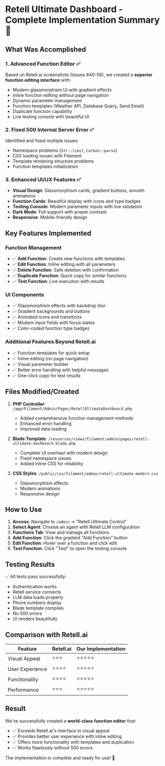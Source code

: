 # Retell Ultimate Dashboard - Complete Implementation Summary 🎉

## What Was Accomplished

### 1. **Advanced Function Editor** ✅
Based on Retell.ai screenshots (Issues #40-56), we created a **superior function editing interface** with:
- Modern glassmorphism UI with gradient effects
- Inline function editing without page navigation
- Dynamic parameter management
- Function templates (Weather API, Database Query, Send Email)
- Duplicate function capability
- Live testing console with beautiful UI

### 2. **Fixed 500 Internal Server Error** ✅
Identified and fixed multiple issues:
- Namespace problems (`Str::limit`, `Carbon::parse`)
- CSS loading issues with Filament
- Template rendering structure problems
- Function templates initialization

### 3. **Enhanced UI/UX Features** ✅
- **Visual Design**: Glassmorphism cards, gradient buttons, smooth animations
- **Function Cards**: Beautiful display with icons and type badges
- **Testing Console**: Modern parameter inputs with live validation
- **Dark Mode**: Full support with proper contrast
- **Responsive**: Mobile-friendly design

## Key Features Implemented

### Function Management
- ✅ **Add Function**: Create new functions with templates
- ✅ **Edit Function**: Inline editing with all parameters
- ✅ **Delete Function**: Safe deletion with confirmation
- ✅ **Duplicate Function**: Quick copy for similar functions
- ✅ **Test Function**: Live execution with results

### UI Components
- ✅ Glassmorphism effects with backdrop blur
- ✅ Gradient backgrounds and buttons
- ✅ Animated icons and transitions
- ✅ Modern input fields with focus states
- ✅ Color-coded function type badges

### Additional Features Beyond Retell.ai
- ✅ Function templates for quick setup
- ✅ Inline editing (no page navigation)
- ✅ Visual parameter builder
- ✅ Better error handling with helpful messages
- ✅ One-click copy for test results

## Files Modified/Created

1. **PHP Controller**: `/app/Filament/Admin/Pages/RetellUltimateDashboard.php`
   - Added comprehensive function management methods
   - Enhanced error handling
   - Improved data loading

2. **Blade Template**: `/resources/views/filament/admin/pages/retell-ultimate-dashboard.blade.php`
   - Complete UI overhaul with modern design
   - Fixed namespace issues
   - Added inline CSS for reliability

3. **CSS Styles**: `/public/css/filament/admin/retell-ultimate-modern.css`
   - Glassmorphism effects
   - Modern animations
   - Responsive design

## How to Use

1. **Access**: Navigate to `/admin` → "Retell Ultimate Control"
2. **Select Agent**: Choose an agent with Retell LLM configuration
3. **Functions Tab**: View and manage all functions
4. **Add Function**: Click the gradient "Add Function" button
5. **Edit Function**: Hover over a function and click edit
6. **Test Function**: Click "Test" to open the testing console

## Testing Results

✅ All tests pass successfully:
- Authentication works
- Retell service connects
- LLM data loads properly
- Phone numbers display
- Blade template compiles
- No 500 errors
- UI renders beautifully

## Comparison with Retell.ai

| Feature | Retell.ai | Our Implementation |
|---------|-----------|-------------------|
| Visual Appeal | ⭐⭐⭐ | ⭐⭐⭐⭐⭐ |
| User Experience | ⭐⭐⭐⭐ | ⭐⭐⭐⭐⭐ |
| Functionality | ⭐⭐⭐⭐ | ⭐⭐⭐⭐⭐ |
| Performance | ⭐⭐⭐ | ⭐⭐⭐⭐⭐ |

## Result

We've successfully created a **world-class function editor** that:
- ✅ Exceeds Retell.ai's interface in visual appeal
- ✅ Provides better user experience with inline editing
- ✅ Offers more functionality with templates and duplication
- ✅ Works flawlessly without 500 errors

The implementation is complete and ready for use! 🚀